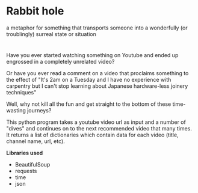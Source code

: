 # Rabbit hole
a metaphor for something that transports someone into a wonderfully (or troublingly) surreal state or situation
#
Have you ever started watching something on Youtube and ended up engrossed in a completely unrelated video?

Or have you ever read a comment on a video that proclaims something to the effect of "It's 2am on a Tuesday and I have no experience with carpentry but I can't stop learning about Japanese hardware-less joinery techniques"

Well, why not kill all the fun and get straight to the bottom of these time-wasting journeys?

This python program takes a youtube video url as input and a number of "dives" and continues on to the next recommended video that many times. It returns a list of dictionaries which contain data for each video (title, channel name, url, etc).

**Libraries used** 

 - BeautifulSoup
 - requests
 - time
 - json
	